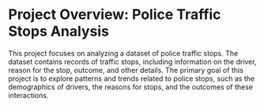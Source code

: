 # Project Overview: Police Traffic Stops Analysis #
This project focuses on analyzing a dataset of police traffic stops. The dataset contains records of traffic stops, including information on the driver, reason for the stop, outcome, and other details. The primary goal of this project is to explore patterns and trends related to police stops, such as the demographics of drivers, the reasons for stops, and the outcomes of these interactions.

